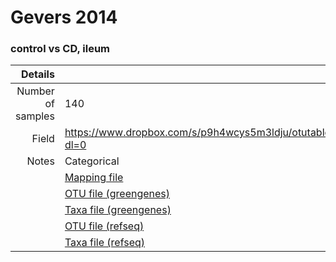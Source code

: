# Gevers 2014

### control vs CD, ileum


| Details        |             |
| -------------: |-------------|
| Number of samples | 140
| Field | https://www.dropbox.com/s/p9h4wcys5m3ldju/otutable.txt?dl=0
| Notes | Categorical
| | [Mapping file](https://www.dropbox.com/s/p9h4wcys5m3ldju/otutable.txt?dl=0)
| | [OTU file (greengenes)]()
| | [Taxa file (greengenes)]()
| | [OTU file (refseq)]()
| | [Taxa file (refseq)]()